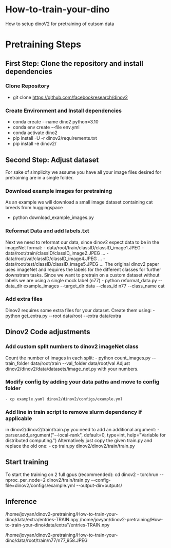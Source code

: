 # How-to-train-your-dino
How to setup dinoV2 for pretraining of cutsom data

# Pretraining Steps
## First Step: Clone the repository and install dependencies
### Clone Repository
- git clone https://github.com/facebookresearch/dinov2 
### Create Environment and Install dependencies
- conda create --name dino2 python=3.10
- conda env create --file env.yml
- conda activate dino2
- pip install -U -r dinov2/requirements.txt
- pip install -e dinov2/

## Second Step: Adjust dataset
For sake of simplicity we assume you have all your image files desired for pretraining are in a single folder. 
### Download example images for pretraining
As an example we will download a small image dataset containing cat breeds from huggingspace
- python download_example_images.py
### Reformat Data and add labels.txt
Next we need to reformat our data, since dinov2 expect data to be in the imageNet format:
    - data/root/train/classID/classID_image1.JPEG
    - data/root/train/classID/classID_image2.JPEG
    ...
    - data/root/val/classID/classID_image4.JPEG
    ...
    - data/root/test/classID/classID_image5.JPEG
    ...
The original dinov2 paper uses imageNet and requires the labels for the different classes for further downstram tasks. Since we want to pretrain on a custom dataset without labels we are using a single mock label (n77)
    - python reformat_data.py --data_dir example_images --target_dir data --class_id n77 --class_name cat
### Add extra files
Dinov2 requires some extra files for your dataset. Create them using:
    - python get_extra.py --root data/root --extra data/extra

## Dinov2 Code adjustments
### Add custom split numbers to dinov2 imageNet class
Count the number of images in each split:
    - python count_images.py --train_folder data/root/train --val_folder data/root/val
Adjust dinov2/dinov2/data/datasets/image_net.py with your numbers. 
### Modify config by adding your data paths and move to config folder
    - cp example.yaml dinov2/dinov2/configs/example.yml
###  Add line in train script to remove slurm dependency if applicable
in dinov2/dinov2/train/train.py you need to add an additional argument:
    - parser.add_argument("--local-rank", default=0, type=int, help="Variable for distributed computing.")
Alternatively just copy the given train.py and replace the old one:
    - cp train.py dinov2/dinov2/train/train.py

## Start training
To start the training on 2 full gpus (recommended):
    cd dinov2
    - torchrun --nproc_per_node=2 dinov2/train/train.py --config-file=dinov2/configs/example.yml --output-dir=outputs/

## Inference
/home/jovyan/dinov2-pretraining/How-to-train-your-dino/data/extra/entries-TRAIN.npy
/home/jovyan/dinov2-pretraining/How-to-train-your-dino/data/extra"/entries-TRAIN.npy

/home/jovyan/dinov2-pretraining/How-to-train-your-dino/data/root/train/n77/n77_958.JPEG